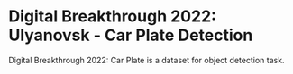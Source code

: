 # Digital Breakthrough 2022: Ulyanovsk - Car Plate Detection

Digital Breakthrough 2022: Car Plate is a dataset for object detection task.